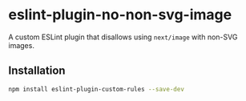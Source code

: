 # eslint-plugin-no-non-svg-image

A custom ESLint plugin that disallows using `next/image` with non-SVG images.

## Installation

```bash
npm install eslint-plugin-custom-rules --save-dev
